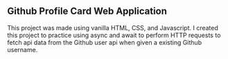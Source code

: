 ## Github Profile Card Web Application

This project was made using vanilla HTML, CSS, and Javascript. I created this project to practice using async and await to perform HTTP requests to fetch api data from the Github user api when given a existing Github username. 
